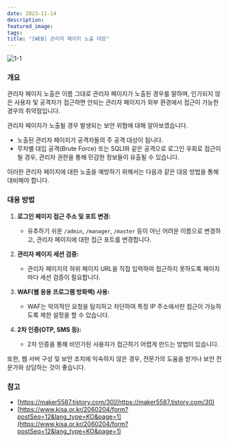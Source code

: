 ```yaml
---
date: 2023-11-14
description: 
featured_image: 
tags: 
title: "[WEB] 관리자 페이지 노출 대응"
---
```


![1-1](https://github.com/user-attachments/assets/029fe563-fd39-48fb-8d6e-ef57b8f8bbd8)

### 개요
관리자 페이지 노출은 이름 그대로 관리자 페이지가 노출된 경우를 말하며, 인가되지 않은 사용자 및 공격자가 접근하면 안되는 관리자 페이지가 외부 환경에서 접근이 가능한 경우의 취약점입니다.

관리자 페이지가 노출될 경우 발생되는 보안 위협에 대해 알아보겠습니다.

- 노출된 관리자 페이지가 공격자들의 주 공격 대상이 됩니다.
- 무차별 대입 공격(Brute Force) 또는 SQLI와 같은 공격으로 로그인 우회로 접근이 될 경우, 관리자 권한을 통해 민감한 정보들이 유출될 수 있습니다.

이러한 관리자 페이지에 대한 노출을 예방하기 위해서는 다음과 같은 대응 방법을 통해 대비해야 합니다.

### 대응 방법

1. **로그인 페이지 접근 주소 및 포트 변경:**
   - 유추하기 쉬운 `/admin`, `/manager`, `/master` 등이 아닌 어려운 이름으로 변경하고, 관리자 페이지에 대한 접근 포트를 변경합니다.

2. **관리자 페이지 세션 검증:**
   - 관리자 페이지의 하위 페이지 URL을 직접 입력하여 접근하지 못하도록 페이지마다 세션 검증이 필요합니다.

3. **WAF(웹 응용 프로그램 방화벽) 사용:**
   - WAF는 악의적인 요청을 탐지하고 차단하여 특정 IP 주소에서만 접근이 가능하도록 제한 설정을 할 수 있습니다.

4. **2차 인증(OTP, SMS 등):**
   - 2차 인증을 통해 비인가된 사용자가 접근하기 어렵게 만드는 방법이 있습니다.

또한, 웹 서버 구성 및 보안 조치에 익숙하지 않은 경우, 전문가의 도움을 받거나 보안 전문가와 상담하는 것이 좋습니다.

### 참고
- [https://maker5587.tistory.com/30](https://maker5587.tistory.com/30)
- [https://www.kisa.or.kr/2060204/form?postSeq=12&lang_type=KO&page=1](https://www.kisa.or.kr/2060204/form?postSeq=12&lang_type=KO&page=1)
